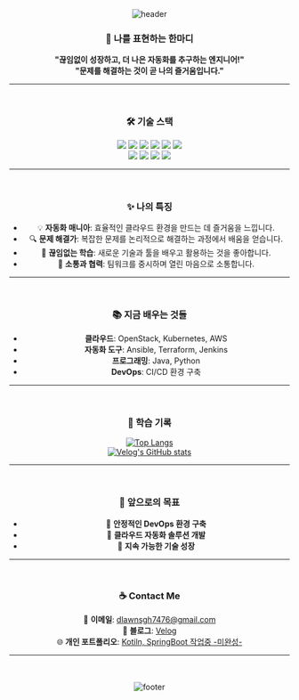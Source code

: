 <div align="center"> 
  <img src="https://capsule-render.vercel.app/api?type=waving&color=gradient&height=200&section=header&text=환영합니다!&fontSize=50&fontAlignY=40" alt="header" />
</div>

<div align="center">
  
### 🌟 나를 표현하는 한마디  
**"끊임없이 성장하고, 더 나은 자동화를 추구하는 엔지니어!"**  
**"문제를 해결하는 것이 곧 나의 즐거움입니다."**

---

<br />

### 🛠️ 기술 스택  
<img src="https://img.shields.io/badge/Java-007396?style=for-the-badge&logo=Java&logoColor=white"/>
<img src="https://img.shields.io/badge/Python-3776AB?style=for-the-badge&logo=Python&logoColor=white"/>
<img src="https://img.shields.io/badge/Docker-2496ED?style=for-the-badge&logo=Docker&logoColor=white"/>
<img src="https://img.shields.io/badge/Kubernetes-326CE5?style=for-the-badge&logo=Kubernetes&logoColor=white"/>
<img src="https://img.shields.io/badge/AWS-FF9900?style=for-the-badge&logo=AmazonAWS&logoColor=white"/>
<img src="https://img.shields.io/badge/Linux-FCC624?style=for-the-badge&logo=Linux&logoColor=black"/>
<br />
<img src="https://img.shields.io/badge/Ansible-EE0000?style=for-the-badge&logo=Ansible&logoColor=white"/>
<img src="https://img.shields.io/badge/Terraform-7B42BC?style=for-the-badge&logo=Terraform&logoColor=white"/>
<img src="https://img.shields.io/badge/Spring-6DB33F?style=for-the-badge&logo=Spring&logoColor=white"/>
<img src="https://img.shields.io/badge/GitHub-181717?style=for-the-badge&logo=GitHub&logoColor=white"/>

---

<br />

### ✨ 나의 특징  
- 💡 **자동화 매니아**: 효율적인 클라우드 환경을 만드는 데 즐거움을 느낍니다.  
- 🔍 **문제 해결가**: 복잡한 문제를 논리적으로 해결하는 과정에서 배움을 얻습니다.  
- 🌱 **끊임없는 학습**: 새로운 기술과 툴을 배우고 활용하는 것을 좋아합니다.  
- 💬 **소통과 협력**: 팀워크를 중시하며 열린 마음으로 소통합니다.  

---

<br />

### 📚 지금 배우는 것들  
- **클라우드**: OpenStack, Kubernetes, AWS  
- **자동화 도구**: Ansible, Terraform, Jenkins  
- **프로그래밍**: Java, Python  
- **DevOps**: CI/CD 환경 구축  

---

<br />

### 📝 학습 기록  
[![Top Langs](https://github-readme-stats.vercel.app/api/top-langs/?username=893107&layout=compact&theme=tokyonight)](https://github.com/anuraghazra/github-readme-stats)  
[![Velog's GitHub stats](https://velog-readme-stats.vercel.app/api?name=ijh7476)](https://velog.io/@ijh7476)

---

<br />

### 🎯 앞으로의 목표  
- 🌟 **안정적인 DevOps 환경 구축**  
- 🌟 **클라우드 자동화 솔루션 개발**  
- 🌟 **지속 가능한 기술 성장**  

---

<br />

### ☕ Contact Me  
📧 **이메일**: dlawnsgh7476@gmail.com  
📝 **블로그**: [Velog](https://velog.io/@ijh7476)  
🌐 **개인 포트폴리오**: [Kotiln, SpringBoot 작업중 -미완성-]()  


---

<br />


<br />

<div align="center">
  <img src="https://capsule-render.vercel.app/api?type=waving&color=gradient&height=100&section=footer&text=감사합니다!&fontSize=30" alt="footer" />
</div>
